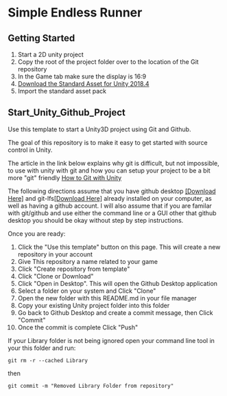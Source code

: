 # Simple Endless Runner

## Getting Started
1. Start a 2D unity project
2. Copy the root of the project folder over to the location of the Git repository 
3. In the Game tab make sure the display is 16:9 
4. [Download the Standard Asset for Unity 2018.4](https://assetstore.unity.com/packages/essentials/asset-packs/standard-assets-for-unity-2018-4-32351)
5. Import the standard asset pack

## Start_Unity_Github_Project
Use this template to start a Unity3D project using Git and Github. 

The goal of this repository is to make it easy to get started with source control in Unity.  

The article in the link below explains why git is difficult, but not impossible, to use with unity with git and how you can setup your project to be a bit more "git" friendly [How to Git with Unity](https://thoughtbot.com/blog/how-to-git-with-unity)

The following directions assume that you have github desktop [[Download Here]](https://desktop.github.com/) and git-lfs[[Download Here]](https://git-lfs.github.com/) already installed on your computer, as well as having a github account.  I will also assume that if you are familar with git/github and use either the command line or a GUI other that github desktop you should be okay without step by step instructions.

Once you are ready:

1. Click the "Use this template" button on this page. This will create a new repository in your account
2. Give This repository a name related to your game
3. Click "Create repository from template"
4. Click "Clone or Download"
5. Click "Open in Desktop".  This will open the Github Desktop application
6. Select a folder on your system and Click "Clone"
7. Open the new folder with this README.md in your file manager
8. Copy your existing Unity project folder into this folder
9. Go back to Github Desktop and create a commit message, then Click "Commit"
10. Once the commit is complete Click "Push"

If your Library folder is not being ignored open your command line tool in your this folder and run:

`git rm -r --cached Library`

then

`git commit -m "Removed Library Folder from repository"`
